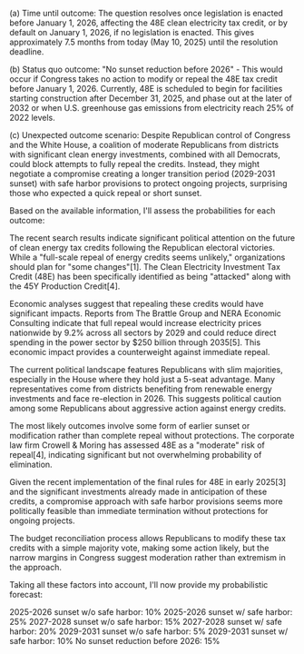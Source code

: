 (a) Time until outcome: The question resolves once legislation is enacted before January 1, 2026, affecting the 48E clean electricity tax credit, or by default on January 1, 2026, if no legislation is enacted. This gives approximately 7.5 months from today (May 10, 2025) until the resolution deadline.

(b) Status quo outcome: "No sunset reduction before 2026" - This would occur if Congress takes no action to modify or repeal the 48E tax credit before January 1, 2026. Currently, 48E is scheduled to begin for facilities starting construction after December 31, 2025, and phase out at the later of 2032 or when U.S. greenhouse gas emissions from electricity reach 25% of 2022 levels.

(c) Unexpected outcome scenario: Despite Republican control of Congress and the White House, a coalition of moderate Republicans from districts with significant clean energy investments, combined with all Democrats, could block attempts to fully repeal the credits. Instead, they might negotiate a compromise creating a longer transition period (2029-2031 sunset) with safe harbor provisions to protect ongoing projects, surprising those who expected a quick repeal or short sunset.

Based on the available information, I'll assess the probabilities for each outcome:

The recent search results indicate significant political attention on the future of clean energy tax credits following the Republican electoral victories. While a "full-scale repeal of energy credits seems unlikely," organizations should plan for "some changes"[1]. The Clean Electricity Investment Tax Credit (48E) has been specifically identified as being "attacked" along with the 45Y Production Credit[4].

Economic analyses suggest that repealing these credits would have significant impacts. Reports from The Brattle Group and NERA Economic Consulting indicate that full repeal would increase electricity prices nationwide by 9.2% across all sectors by 2029 and could reduce direct spending in the power sector by $250 billion through 2035[5]. This economic impact provides a counterweight against immediate repeal.

The current political landscape features Republicans with slim majorities, especially in the House where they hold just a 5-seat advantage. Many representatives come from districts benefiting from renewable energy investments and face re-election in 2026. This suggests political caution among some Republicans about aggressive action against energy credits.

The most likely outcomes involve some form of earlier sunset or modification rather than complete repeal without protections. The corporate law firm Crowell & Moring has assessed 48E as a "moderate" risk of repeal[4], indicating significant but not overwhelming probability of elimination.

Given the recent implementation of the final rules for 48E in early 2025[3] and the significant investments already made in anticipation of these credits, a compromise approach with safe harbor provisions seems more politically feasible than immediate termination without protections for ongoing projects.

The budget reconciliation process allows Republicans to modify these tax credits with a simple majority vote, making some action likely, but the narrow margins in Congress suggest moderation rather than extremism in the approach.

Taking all these factors into account, I'll now provide my probabilistic forecast:

2025-2026 sunset w/o safe harbor: 10%
2025-2026 sunset w/ safe harbor: 25%
2027-2028 sunset w/o safe harbor: 15%
2027-2028 sunset w/ safe harbor: 20%
2029-2031 sunset w/o safe harbor: 5%
2029-2031 sunset w/ safe harbor: 10%
No sunset reduction before 2026: 15%
